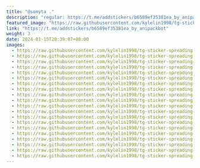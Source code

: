 ```yaml
---
title: "@somyta ."
description: "regular: https://t.me/addstickers/b6589ef35381ea_by_anipackbot"
featured_image: "https://raw.githubusercontent.com/kylelin1998/tg-sticker-spreading-worldwide-images/main/img/f4f49327-a9ec-45ee-af36-584a69788787.jpg"
link: "https://t.me/addstickers/b6589ef35381ea_by_anipackbot"
weight: 3
date: 2024-01-15T20:39:07+08:00
images:
  - https://raw.githubusercontent.com/kylelin1998/tg-sticker-spreading-worldwide-images/main/img/f4f49327-a9ec-45ee-af36-584a69788787.jpg
  - https://raw.githubusercontent.com/kylelin1998/tg-sticker-spreading-worldwide-images/main/img/52c98cbd-e08f-4d47-95d6-817705d2be08.jpg
  - https://raw.githubusercontent.com/kylelin1998/tg-sticker-spreading-worldwide-images/main/img/dfbbc6dc-230f-4ca5-84a7-c3deb145354a.jpg
  - https://raw.githubusercontent.com/kylelin1998/tg-sticker-spreading-worldwide-images/main/img/964072a5-5126-4d9e-be03-3907955b8a25.jpg
  - https://raw.githubusercontent.com/kylelin1998/tg-sticker-spreading-worldwide-images/main/img/4a16148c-6d92-4829-bfde-719dea34cb9f.jpg
  - https://raw.githubusercontent.com/kylelin1998/tg-sticker-spreading-worldwide-images/main/img/9d9d90e5-fef9-4ae9-8066-fd542c6297d7.jpg
  - https://raw.githubusercontent.com/kylelin1998/tg-sticker-spreading-worldwide-images/main/img/5ee2ae8d-7766-4fec-9d89-9d8633cebe12.jpg
  - https://raw.githubusercontent.com/kylelin1998/tg-sticker-spreading-worldwide-images/main/img/619078a8-ad0a-4592-ae1d-21e6dc587d9e.jpg
  - https://raw.githubusercontent.com/kylelin1998/tg-sticker-spreading-worldwide-images/main/img/432a11fd-5aa4-4f33-8a18-f61f32c25f2b.jpg
  - https://raw.githubusercontent.com/kylelin1998/tg-sticker-spreading-worldwide-images/main/img/2bc3c6d2-95c9-4e79-a262-856c04b78aa2.jpg
  - https://raw.githubusercontent.com/kylelin1998/tg-sticker-spreading-worldwide-images/main/img/8b579e92-2970-4f30-83d4-f7c7cb659494.jpg
  - https://raw.githubusercontent.com/kylelin1998/tg-sticker-spreading-worldwide-images/main/img/d60905ff-83aa-4a07-823e-5a1e64a67d96.jpg
  - https://raw.githubusercontent.com/kylelin1998/tg-sticker-spreading-worldwide-images/main/img/8a803a82-f259-4757-88e7-e1e5568646f2.jpg
  - https://raw.githubusercontent.com/kylelin1998/tg-sticker-spreading-worldwide-images/main/img/a8c7df52-da5c-4d41-8e39-604d9af9ab27.jpg
  - https://raw.githubusercontent.com/kylelin1998/tg-sticker-spreading-worldwide-images/main/img/be6c5616-ce08-4c95-b250-fbf6b6fadaa7.jpg
  - https://raw.githubusercontent.com/kylelin1998/tg-sticker-spreading-worldwide-images/main/img/e9590a33-57da-4df1-9b23-f761f38e3c58.jpg
  - https://raw.githubusercontent.com/kylelin1998/tg-sticker-spreading-worldwide-images/main/img/5323c243-d7cf-4976-8914-5364a06592a3.jpg
  - https://raw.githubusercontent.com/kylelin1998/tg-sticker-spreading-worldwide-images/main/img/519a1648-b645-4285-b369-964b855d5dc9.jpg
  - https://raw.githubusercontent.com/kylelin1998/tg-sticker-spreading-worldwide-images/main/img/02f57487-b5ae-4be5-b832-83979fa044d5.jpg
  - https://raw.githubusercontent.com/kylelin1998/tg-sticker-spreading-worldwide-images/main/img/ff8dcb2b-f319-4905-94ca-c7b0a6cb64f1.jpg
---
```

